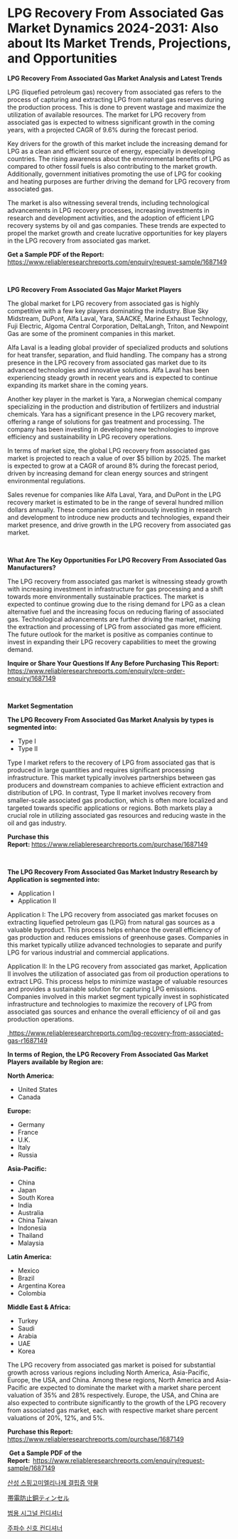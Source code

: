 <p><h1>LPG Recovery From Associated Gas Market Dynamics 2024-2031: Also about Its Market Trends, Projections, and Opportunities</h1></p><p><strong>LPG Recovery From Associated Gas Market Analysis and Latest Trends</strong></p>
<p><p>LPG (liquefied petroleum gas) recovery from associated gas refers to the process of capturing and extracting LPG from natural gas reserves during the production process. This is done to prevent wastage and maximize the utilization of available resources. The market for LPG recovery from associated gas is expected to witness significant growth in the coming years, with a projected CAGR of 9.6% during the forecast period.</p><p>Key drivers for the growth of this market include the increasing demand for LPG as a clean and efficient source of energy, especially in developing countries. The rising awareness about the environmental benefits of LPG as compared to other fossil fuels is also contributing to the market growth. Additionally, government initiatives promoting the use of LPG for cooking and heating purposes are further driving the demand for LPG recovery from associated gas.</p><p>The market is also witnessing several trends, including technological advancements in LPG recovery processes, increasing investments in research and development activities, and the adoption of efficient LPG recovery systems by oil and gas companies. These trends are expected to propel the market growth and create lucrative opportunities for key players in the LPG recovery from associated gas market.</p></p>
<p><strong>Get a Sample PDF of the Report:&nbsp;</strong> <a href="https://www.reliableresearchreports.com/enquiry/request-sample/1687149">https://www.reliableresearchreports.com/enquiry/request-sample/1687149</a></p>
<p>&nbsp;</p>
<p><strong>LPG Recovery From Associated Gas Major Market Players</strong></p>
<p><p>The global market for LPG recovery from associated gas is highly competitive with a few key players dominating the industry. Blue Sky Midstream, DuPont, Alfa Laval, Yara, SAACKE, Marine Exhaust Technology, Fuji Electric, Algoma Central Corporation, DeltaLangh, Triton, and Newpoint Gas are some of the prominent companies in this market. </p><p>Alfa Laval is a leading global provider of specialized products and solutions for heat transfer, separation, and fluid handling. The company has a strong presence in the LPG recovery from associated gas market due to its advanced technologies and innovative solutions. Alfa Laval has been experiencing steady growth in recent years and is expected to continue expanding its market share in the coming years.</p><p>Another key player in the market is Yara, a Norwegian chemical company specializing in the production and distribution of fertilizers and industrial chemicals. Yara has a significant presence in the LPG recovery market, offering a range of solutions for gas treatment and processing. The company has been investing in developing new technologies to improve efficiency and sustainability in LPG recovery operations.</p><p>In terms of market size, the global LPG recovery from associated gas market is projected to reach a value of over $5 billion by 2025. The market is expected to grow at a CAGR of around 8% during the forecast period, driven by increasing demand for clean energy sources and stringent environmental regulations.</p><p>Sales revenue for companies like Alfa Laval, Yara, and DuPont in the LPG recovery market is estimated to be in the range of several hundred million dollars annually. These companies are continuously investing in research and development to introduce new products and technologies, expand their market presence, and drive growth in the LPG recovery from associated gas market.</p></p>
<p>&nbsp;</p>
<p><strong>What Are The Key Opportunities For LPG Recovery From Associated Gas Manufacturers?</strong></p>
<p><p>The LPG recovery from associated gas market is witnessing steady growth with increasing investment in infrastructure for gas processing and a shift towards more environmentally sustainable practices. The market is expected to continue growing due to the rising demand for LPG as a clean alternative fuel and the increasing focus on reducing flaring of associated gas. Technological advancements are further driving the market, making the extraction and processing of LPG from associated gas more efficient. The future outlook for the market is positive as companies continue to invest in expanding their LPG recovery capabilities to meet the growing demand.</p></p>
<p><strong>Inquire or Share Your Questions If Any Before Purchasing This Report:</strong> <a href="https://www.reliableresearchreports.com/enquiry/pre-order-enquiry/1687149">https://www.reliableresearchreports.com/enquiry/pre-order-enquiry/1687149</a></p>
<p>&nbsp;</p>
<p><strong>Market Segmentation</strong></p>
<p><strong>The LPG Recovery From Associated Gas Market Analysis by types is segmented into:</strong></p>
<p><ul><li>Type I</li><li>Type II</li></ul></p>
<p><p>Type I market refers to the recovery of LPG from associated gas that is produced in large quantities and requires significant processing infrastructure. This market typically involves partnerships between gas producers and downstream companies to achieve efficient extraction and distribution of LPG. In contrast, Type II market involves recovery from smaller-scale associated gas production, which is often more localized and targeted towards specific applications or regions. Both markets play a crucial role in utilizing associated gas resources and reducing waste in the oil and gas industry.</p></p>
<p><strong>Purchase this Report:&nbsp;</strong><a href="https://www.reliableresearchreports.com/purchase/1687149">https://www.reliableresearchreports.com/purchase/1687149</a></p>
<p>&nbsp;</p>
<p><strong>The LPG Recovery From Associated Gas Market Industry Research by Application is segmented into:</strong></p>
<p><ul><li>Application I</li><li>Application II</li></ul></p>
<p><p>Application I: The LPG recovery from associated gas market focuses on extracting liquefied petroleum gas (LPG) from natural gas sources as a valuable byproduct. This process helps enhance the overall efficiency of gas production and reduces emissions of greenhouse gases. Companies in this market typically utilize advanced technologies to separate and purify LPG for various industrial and commercial applications.</p><p>Application II: In the LPG recovery from associated gas market, Application II involves the utilization of associated gas from oil production operations to extract LPG. This process helps to minimize wastage of valuable resources and provides a sustainable solution for capturing LPG emissions. Companies involved in this market segment typically invest in sophisticated infrastructure and technologies to maximize the recovery of LPG from associated gas sources and enhance the overall efficiency of oil and gas production operations.</p></p>
<p><a href="https://www.reliableresearchreports.com/lpg-recovery-from-associated-gas-r1687149">&nbsp;https://www.reliableresearchreports.com/lpg-recovery-from-associated-gas-r1687149</a></p>
<p><strong>In terms of Region, the LPG Recovery From Associated Gas Market Players available by Region are:</strong></p>
<p>
    <p> <strong> North America: </strong>
        <ul>
            <li>United States</li>
            <li>Canada</li>
        </ul>
        </p> 
    <p> <strong> Europe: </strong>
        <ul>
            <li>Germany</li>
            <li>France</li>
            <li>U.K.</li>
            <li>Italy</li>
            <li>Russia</li>
        </ul>
        </p> 
    <p> <strong> Asia-Pacific: </strong>
        <ul>
            <li>China</li>
            <li>Japan</li>
            <li>South Korea</li>
            <li>India</li>
            <li>Australia</li>
            <li>China Taiwan</li>
            <li>Indonesia</li>
            <li>Thailand</li>
            <li>Malaysia</li>
        </ul>
        </p> 
    <p> <strong> Latin America: </strong>
        <ul>
            <li>Mexico</li>
            <li>Brazil</li>
            <li>Argentina Korea</li>
            <li>Colombia</li>
        </ul>
        </p> 
    <p> <strong> Middle East & Africa: </strong>
        <ul>
            <li>Turkey</li>
            <li>Saudi</li>
            <li>Arabia</li>
            <li>UAE</li>
            <li>Korea</li>
        </ul>
    </p>
    </p>
<p><p>The LPG recovery from associated gas market is poised for substantial growth across various regions including North America, Asia-Pacific, Europe, the USA, and China. Among these regions, North America and Asia-Pacific are expected to dominate the market with a market share percent valuation of 35% and 28% respectively. Europe, the USA, and China are also expected to contribute significantly to the growth of the LPG recovery from associated gas market, each with respective market share percent valuations of 20%, 12%, and 5%.</p></p>
<p><strong>Purchase this Report: </strong><a href="https://www.reliableresearchreports.com/purchase/1687149">https://www.reliableresearchreports.com/purchase/1687149</a></p>
<p>&nbsp;<strong>Get a Sample PDF of the Report:&nbsp;&nbsp;</strong><a href="https://www.reliableresearchreports.com/enquiry/request-sample/1687149">https://www.reliableresearchreports.com/enquiry/request-sample/1687149</a></p>
<p><strong></strong></p>
<p><p><a href="https://medium.com/@kylevasquez266/%EC%95%A0%EC%8B%9C%EB%93%9C-%EC%8A%A4%ED%95%91%EA%B3%A0%EB%AF%B8%EC%97%98%EB%A6%AC%EB%82%98%EC%95%84%EC%A0%9C-%EA%B2%B0%ED%95%8D-%EC%95%BD%EB%AC%BC-%EC%8B%9C%EC%9E%A5-%EC%9D%B8%EC%82%AC%EC%9D%B4%ED%8A%B8-%EC%8B%9C%EC%9E%A5-%EB%8F%99%ED%96%A5-%EC%84%B1%EC%9E%A5-2024%EB%85%84%EB%B6%80%ED%84%B0-2031%EB%85%84%EA%B9%8C%EC%A7%80-%EC%98%88%EC%B8%A1%EB%90%9C-%EA%B2%83-a84b65a6ec57">산성 스핑고미엘리나제 결핍증 약물</a></p><p><a href="https://medium.com/@russellrodriguez2727/2024%E5%B9%B4%E3%81%8B%E3%82%892031%E5%B9%B4%E3%81%BE%E3%81%A7%E3%81%AE%E6%9C%9F%E9%96%93%E3%81%AB%E4%BA%88%E6%B8%AC%E3%81%95%E3%82%8C%E3%82%8B%E3%82%A2%E3%83%B3%E3%83%81%E3%82%B9%E3%82%BF%E3%83%86%E3%82%A3%E3%83%83%E3%82%AF%E9%8A%85%E3%83%86%E3%82%A3%E3%83%B3%E3%82%BB%E3%83%AB%E5%B8%82%E5%A0%B4%E3%81%AE%E3%83%88%E3%83%AC%E3%83%B3%E3%83%89%E3%81%A8%E5%B8%82%E5%A0%B4%E5%88%86%E6%9E%90-25dc2614e18c">帯電防止銅ティンセル</a></p><p><a href="https://github.com/royErdmtyan906778/Market-Research-Report-List-2/blob/main/5881139117498.md">범용 시그널 컨디셔너</a></p><p><a href="https://github.com/valroy852/Market-Research-Report-List-1/blob/main/3430742117499.md">주파수 신호 컨디셔너</a></p></p>